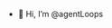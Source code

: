 - 👋 Hi, I’m @agentLoops

<!---
agentLoops/agentLoops is a ✨ special ✨ repository because its `README.md` (this file) appears on your GitHub profile.
You can click the Preview link to take a look at your changes.
--->
